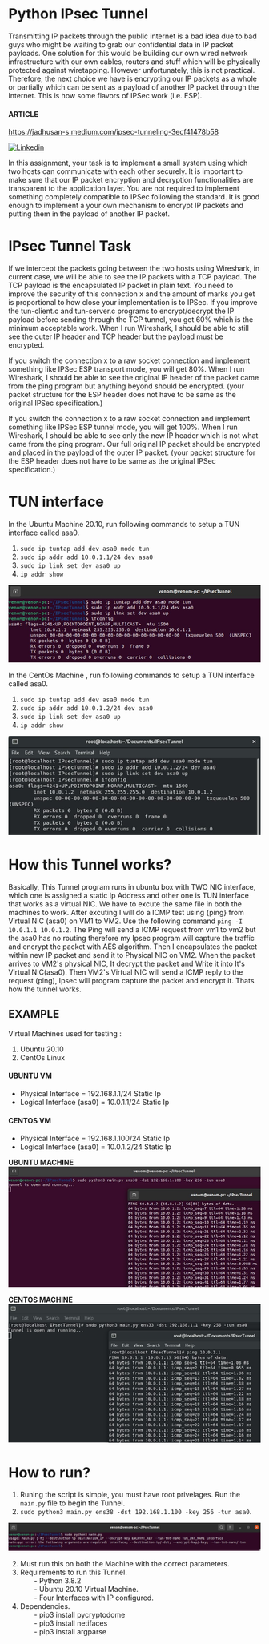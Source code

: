 # Python IPsec Tunnel
Transmitting IP packets through the public internet is a bad idea due to bad guys who might be waiting to grab our confidential data in IP packet payloads. One solution for this would be building our own wired network infrastructure with our own cables, routers and stuff which will be physically protected against wiretapping. However unfortunately, this is not practical. Therefore, the next choice we have is encrypting our IP packets as a whole or partially which can be sent as a payload of another IP packet through the Internet. This is how some flavors
of IPSec work (i.e. ESP).

#### ARTICLE 
   https://jadhusan-s.medium.com/ipsec-tunneling-3ecf41478b58
   
   [![Linkedin](https://img.shields.io/badge/LinkedIn-0077B5?style=for-the-badge&logo=linkedin&logoColor=white)](https://www.linkedin.com/in/jadhusan24/) 


In this assignment, your task is to implement a small system using which two hosts can communicate with each other securely. It is important to make sure that our IP packet encryption and decryption functionalities are transparent to the application layer. You are not required to  implement something completely compatible to IPSec following the standard. It is good enough to implement a your own mechanism to encrypt IP packets and putting them in the payload of another IP packet. 

# IPsec Tunnel Task

If we intercept the packets going between the two hosts using Wireshark, in current case, we will be able to see the IP packets with a TCP payload. The TCP payload is the encapsulated IP packet in plain text. You need to improve the security of this connection x and the amount
of marks you get is proportional to how close your implementation is to IPSec. If you improve the tun-client.c and tun-server.c programs to encrypt/decrypt the IP payload before sending through the TCP tunnel, you get 60% which is the minimum acceptable work. When I run Wireshark, I should be able to still see the outer IP header and TCP header but the payload must be encrypted.

If you switch the connection x to a raw socket connection and implement something like IPSec ESP transport mode, you will get 80%. When I run Wireshark, I should be able to see the original IP header of the packet came from the ping program but anything beyond should be encrypted. (your packet structure for the ESP header does not have to be same as the original IPSec specification.)

If you switch the connection x to a raw socket connection and implement something like IPSec ESP tunnel mode, you will get 100%. When I run Wireshark, I should be able to see only the new IP header which is not what came from the ping program. Our full original IP packet should be encrypted and placed in the payload of the outer IP packet. (your packet structure for the ESP header does not have to be same as the original IPSec specification.) 

# TUN interface

In the Ubuntu Machine 20.10, run following commands to setup a TUN interface called asa0.

1. ``sudo ip tuntap add dev asa0 mode tun``
2. ``sudo ip addr add 10.0.1.1/24 dev asa0``
3. ``sudo ip link set dev asa0 up``
4. ``ip addr show``

![tun1](./screenshots/tun1.jpg)

In the CentOs Machine , run following commands to setup a TUN interface called asa0.
1. ``sudo ip tuntap add dev asa0 mode tun``
2. ``sudo ip addr add 10.0.1.2/24 dev asa0``
3. ``sudo ip link set dev asa0 up``
4. ``ip addr show``

![tun1](./screenshots/tun2.jpg)


# How this Tunnel works?

Basically, This Tunnel program runs in ubuntu box with TWO NIC interface, which one is assigned a static Ip Address and other one is TUN interface that works as a virtual NIC. We have to excute the same file in both the machines to work. After excuting I will do a ICMP test using {ping} from Virtual NIC (asa0) on VM1 to VM2. Use the following command ``ping -I 10.0.1.1 10.0.1.2``. The Ping will send a ICMP request from vm1 to vm2 but the asa0 has no routing therefore my Ipsec program will capture the traffic and encrypt the packet with AES algorithm. Then I encapsulates the packet within new IP packet and send it to Physical NIC on VM2. When the packet arrives to VM2's physical NIC, It decrypt the packet and Write it into It's Virtual NIC(asa0). Then VM2's Virtual NIC will send a ICMP reply to the request (ping), Ipsec will program capture the packet and encrypt it. Thats how the tunnel works.

## EXAMPLE
Virtual Machines used for testing : </br>
1. Ubuntu 20.10
2. CentOs Linux 

#### UBUNTU VM
- Physical Interface = 192.168.1.1/24 Static Ip
- Logical Interface (asa0)   = 10.0.1.1/24     Static Ip

#### CENTOS VM
- Physical Interface = 192.168.1.100/24 Static Ip
- Logical Interface (asa0)  = 10.0.1.2/24      Static Ip


**UBUNTU MACHINE**
![test1](./screenshots/test1.jpg)

**CENTOS MACHINE**
![test1](./screenshots/test2.jpg)

# How to run?
1. Runing the script is simple, you must have root privelages. Run the `main.py` file to begin the Tunnel. 
2. ``sudo python3 main.py ens38 -dst 192.168.1.100 -key 256 -tun asa0``.

![usage](./screenshots/usage.jpg)

2. Must run this on both the Machine with the correct parameters.
3. Requirements to run this Tunnel. </br>
&nbsp;&nbsp;&nbsp;&nbsp;&nbsp;&nbsp; - Python 3.8.2      
&nbsp;&nbsp;&nbsp;&nbsp;&nbsp;&nbsp; - Ubuntu 20.10 Virtual Machine.    
&nbsp;&nbsp;&nbsp;&nbsp;&nbsp;&nbsp; - Four Interfaces with IP configured.        
4. Dependencies.      </br>
&nbsp;&nbsp;&nbsp;&nbsp;&nbsp;&nbsp; - pip3 install pycryptodome     
&nbsp;&nbsp;&nbsp;&nbsp;&nbsp;&nbsp; - pip3 install netifaces  
&nbsp;&nbsp;&nbsp;&nbsp;&nbsp;&nbsp; - pip3 install argparse  

